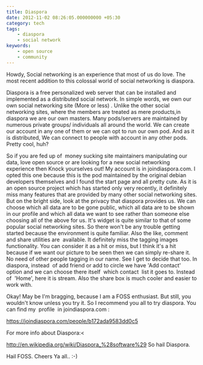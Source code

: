 ```yaml
---
title: Diaspora
date: 2012-11-02 08:26:05.000000000 +05:30
category: tech
tags:
    - diaspora
    - social network
keywords:
    - open source
    - community
---
```



Howdy,
Social networking is an experience that most of us do love. The most recent addition to this colossal world of social networking is diaspora.

Diaspora is a free personalized web server that can be installed and implemented as a distributed social network. In simple words, we own our own social networking site (More or less) . Unlike the other social networking sites, where the members are treated as mere products,in diaspora we are our own masters. Many pods/servers are maintained by numerous private groups/ individuals all around the world. We can create our account in any one of them or we can opt to run our own pod. And as it is distributed, We can connect to people with account in any other pods. Pretty cool, huh?

So if you are fed up of  money sucking site maintainers manipulating our data, love open source or are looking for a new social networking experience then Knock yourselves out! My account is in joindiaspora.com. I opted this one because this is the pod maintained by the original debian developers themselves and I found the start page and all pretty cute.
As it is an open source project which has started only very recently, it definitely miss many features that are provided by many other social networking sites. But on the bright side, look at the privacy that diaspora provides us. We can choose which all data are to be gone public, which all data are to be shown in our profile and which all data we want to see rather than someone else choosing all of the above for us. It's widget is quite similar to that of some popular social networking sites. So there won't be any trouble getting started because the environment is quite familiar. Also the like, comment and share utilities are  available. It definitely miss the tagging images functionality. You can consider it as a hit or miss, but I think it's a hit because if we want our picture to be seen then we can simply re-share it. No need of other people tagging in our name. See I get to decide that too. In diaspora, instead  of add friend or add to circle we have 'Add contact' option and we can choose there itself  which contact  list it goes to. Instead of  'Home', here it is stream. Also the share box is much cooler and easier to work with.

Okay! May be I'm bragging, because I am a FOSS enthusiast. But still, you wouldn't know unless you try it. So I recommend you all to try diaspora.
You can find my  profile  in joindiaspora.com :

https://joindiaspora.com/people/b172ada9583dd0c5

For more info about Diaspora:<

http://en.wikipedia.org/wiki/Diaspora_%28software%29
So hail Diaspora.

Hail FOSS.
Cheers Ya all.. :-)
